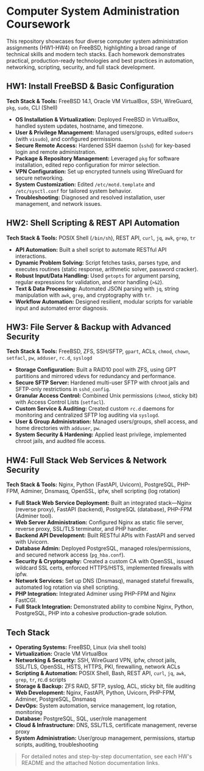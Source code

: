 # Computer System Administration Coursework

This repository showcases four diverse computer system administration assignments (HW1-HW4) on FreeBSD, highlighting a broad range of technical skills and modern tech stacks. Each homework demonstrates practical, production-ready technologies and best practices in automation, networking, scripting, security, and full stack development.


## HW1: Install FreeBSD & Basic Configuration
**Tech Stack & Tools:** FreeBSD 14.1, Oracle VM VirtualBox, SSH, WireGuard, `pkg`, `sudo`, CLI (Shell)
- **OS Installation & Virtualization:** Deployed FreeBSD in VirtualBox, handled system updates, hostname, and timezone.
- **User & Privilege Management:** Managed users/groups, edited `sudoers` (with `visudo`), and configured permissions.
- **Secure Remote Access:** Hardened SSH daemon (`sshd`) for key-based login and remote administration.
- **Package & Repository Management:** Leveraged `pkg` for software installation, edited repo configuration for mirror selection.
- **VPN Configuration:** Set up encrypted tunnels using WireGuard for secure networking.
- **System Customization:** Edited `/etc/motd.template` and `/etc/sysctl.conf` for tailored system behavior.
- **Troubleshooting:** Diagnosed and resolved installation, user management, and network issues.


## HW2: Shell Scripting & REST API Automation
**Tech Stack & Tools:** POSIX Shell (`/bin/sh`), REST API, `curl`, `jq`, `awk`, `grep`, `tr`
- **API Automation:** Built a shell script to automate RESTful API interactions.
- **Dynamic Problem Solving:** Script fetches tasks, parses type, and executes routines (static response, arithmetic solver, password cracker).
- **Robust Input/Data Handling:** Used `getopts` for argument parsing, regular expressions for validation, and error handling (`>&2`).
- **Text & Data Processing:** Automated JSON parsing with `jq`, string manipulation with `awk`, `grep`, and cryptography with `tr`.
- **Workflow Automation:** Designed resilient, modular scripts for variable input and automated error diagnosis.


## HW3: File Server & Backup with Advanced Security
**Tech Stack & Tools:** FreeBSD, ZFS, SSH/SFTP, `gpart`, ACLs, `chmod`, `chown`, `setfacl`, `pw`, `adduser`, `rc.d`, `syslogd`
- **Storage Configuration:** Built a RAID10 pool with ZFS, using GPT partitions and mirrored vdevs for redundancy and performance.
- **Secure SFTP Server:** Hardened multi-user SFTP with chroot jails and SFTP-only restrictions in `sshd_config`.
- **Granular Access Control:** Combined Unix permissions (`chmod`, sticky bit) with Access Control Lists (`setfacl`).
- **Custom Service & Auditing:** Created custom `rc.d` daemons for monitoring and centralized SFTP log auditing via `syslogd`.
- **User & Group Administration:** Managed users/groups, shell access, and home directories with `adduser`, `pw`.
- **System Security & Hardening:** Applied least privilege, implemented chroot jails, and audited file access.


## HW4: Full Stack Web Services & Network Security
**Tech Stack & Tools:** Nginx, Python (FastAPI, Uvicorn), PostgreSQL, PHP-FPM, Adminer, Dnsmasq, OpenSSL, ipfw, shell scripting (log rotation)
- **Full Stack Web Service Deployment:** Built an integrated stack—Nginx (reverse proxy), FastAPI (backend), PostgreSQL (database), PHP-FPM (Adminer tool).
- **Web Server Administration:** Configured Nginx as static file server, reverse proxy, SSL/TLS terminator, and PHP handler.
- **Backend API Development:** Built RESTful APIs with FastAPI and served with Uvicorn.
- **Database Admin:** Deployed PostgreSQL, managed roles/permissions, and secured network access (`pg_hba.conf`).
- **Security & Cryptography:** Created a custom CA with OpenSSL, issued wildcard SSL certs, enforced HTTPS/HSTS, implemented firewalls with ipfw.
- **Network Services:** Set up DNS (Dnsmasq), managed stateful firewalls, automated log rotation via shell scripting.
- **PHP Integration:** Integrated Adminer using PHP-FPM and Nginx FastCGI.
- **Full Stack Integration:** Demonstrated ability to combine Nginx, Python, PostgreSQL, PHP into a cohesive production-grade solution.


## Tech Stack
- **Operating Systems:** FreeBSD, Linux (via shell tools)
- **Virtualization:** Oracle VM VirtualBox
- **Networking & Security:** SSH, WireGuard VPN, ipfw, chroot jails, SSL/TLS, OpenSSL, HSTS, HTTPS, PKI, firewalling, network ACLs
- **Scripting & Automation:** POSIX Shell, Bash, REST API, `curl`, `jq`, `awk`, `grep`, `tr`, rc.d scripts
- **Storage & Backup:** ZFS RAID, SFTP, syslog, ACL, sticky bit, file auditing
- **Web Development:** Nginx, FastAPI, Python, Uvicorn, PHP-FPM, Adminer, PostgreSQL, Dnsmasq
- **DevOps:** System automation, service management, log rotation, monitoring
- **Database:** PostgreSQL, SQL, user/role management
- **Cloud & Infrastructure:** DNS, SSL/TLS, certificate management, reverse proxy
- **System Administration:** User/group management, permissions, startup scripts, auditing, troubleshooting


> For detailed notes and step-by-step documentation, see each HW's README and the attached Notion documentation links.
